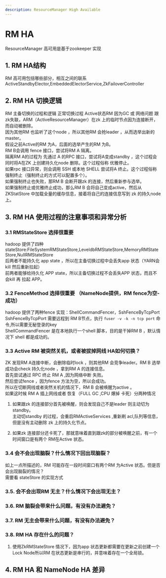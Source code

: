 ```yaml
---
description: ResourceManager High Available
---
```


# RM HA

ResourceManager 高可用是基于zookeeper 实现

## 1. RM HA结构

RM 高可用包括哪些部分，相互之间的联系
ActiveStandbyElector,EmbeddedElectorService,ZkFailoverController

## 2. RM HA 切换逻辑

RM 主备切换的过程和逻辑
正常切换过程
Active状态RM 因为GC 或 网络问题 跟zk失联，ARM（ActiveResourceManager）在zk 上的临时节点因为连接断开，而自动被删除。   
因为其他RM 也监听了这个node ，所以其他RM 会抢leader ，从而选举出新的master。  
假设之前Active的RM 为A，后面的选举产生的RM 为B。  
RM B会调用 fence 接口，尝试将RM A  隔离。   
隔离RM A的过程为 先通过 A 的RPC 接口，尝试将A变成standby ，这个过程会同时将A在ZK 上创建持久化node 删除。这个过程俗称 优雅停止。    
如果rpc 接口异常，则会调用 SSH 或本地 SHELL 尝试将A 终止。这个过程俗称 强制终止（强制终止的方式可以配置多个）。    
如果强制终止也失败，那RM B 会断开跟zk 的连接，然后重新参与选举。    
如果强制终止或优雅终止成功，那么RM B 会将自己变成active，然后从ZKStatStore 中加载全量的缓存信息，接着将自己的连接信息写到 zk 的持久node 上。    

## 3. RM HA 使用过程的注意事项和异常分析  
### 3.1 RMStateStore 选择很重要  
hadoop 提供了四种stateStore:FileSystemRMStateStore,LeveldbRMStateStore,MemoryRMStateStore,NullRMStateStore  
后两者不能持久化 app state ，所以在主备切换过程中会丢失app 状态（YARN会kill 然后重新拉起）  
前两者能够给持久化 APP state，所以主备切换过程不会丢失APP 状态，而且不会kill 再 拉起 APP。

### 3.2 FenceMethod 选择很重要 （NameNode提供，RM fence为空-成功）    
hadoop 提供了两种fence 实现：ShellCommandFencer，SshFenceByTcpPort     
SshFenceByTcpPort 需要远程到 RM B节点，执行 ```fuser -v -k -n tcp port``` 命令,所以需要无秘登录的key    
ShellCommandFencer 是在本地执行一个shell 脚本，目的是干掉RM B ，默认情况下 shell 都是成功的。  

### 3.3 Active RM 被突然关机，或者被拔掉网线 HA如何切换？  
ZK 发现RM A连接中断，会删除临时lock ，则其他RM 会竞争leader。RM B 选举成功会check 持久化node ，拿到RM A 的连接信息。  
首先尝试通过 RPC 终止 RM A ,因为网络中断 失败。  
然后尝试fence ，因为fence 方法为空，所以会成功。   
所以在切断网线或者突然关机的情况下，RM B 会被唤醒为active 。  
如果这时候 RM A 插上网线或者 恢复（FULL GC ,CPU 爆掉 卡死）分两种情况
 1. 如果跟zk 的连接部分首先被唤醒，则会发现自己不是leader 则主动切为standby。  
 主动切standby 的过程，会重启RMActiveServices ,重新刷 acl,队列等信息，但是没有主动删除 zk 上的持久化节点。

 2. 如果zk 连接部分还卡死了，那就意味着直到跟zk的部分被唤醒之前，有一个时间窗口是有两个 RM在Active 状态。  

### 3.4 会不会出现脑裂？什么情况下回出现脑裂？  
如上一点所描述的，RM 可能存在一段时间窗口有两个RM 为Active 状态。但是否会出现脑裂的情况？  
需要看 stateStore 的实现方式     

### 3.5. 会不会出现RM 无主？什么情况下会出现无主？    

### 3.6. RM 脑裂会带来什么问题，有没有办法避免？    

### 3.7. RM 无主会带来什么问题，有没有办法避免？    

### 3.8. RM HA 存在什么的问题？   
  1. 使用ZkRMStateStore 情况下，因为app 状态更新都需要在更新之前创建一个Lock Node所以RM 在状态更新是串行的，并意味着存在一个全局锁。


## 4. RM HA 和 NameNode HA 差异
